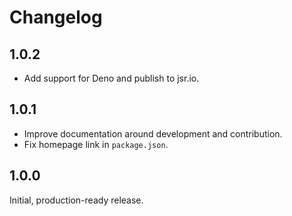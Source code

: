 # Changelog

## 1.0.2

- Add support for Deno and publish to jsr.io.

## 1.0.1

- Improve documentation around development and contribution.
- Fix homepage link in `package.json`.

## 1.0.0

Initial, production-ready release.
